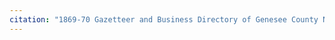 ```yaml
---
citation: "1869-70 Gazetteer and Business Directory of Genesee County NY, p199, ancestry.com."
---
```

